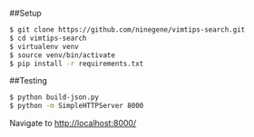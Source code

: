 ##Setup

```bash
$ git clone https://github.com/ninegene/vimtips-search.git
$ cd vimtips-search
$ virtualenv venv
$ source venv/bin/activate
$ pip install -r requirements.txt
```

##Testing
```bash
$ python build-json.py
$ python -m SimpleHTTPServer 8000
```
Navigate to [http://localhost:8000/](http://localhost:8000/)
